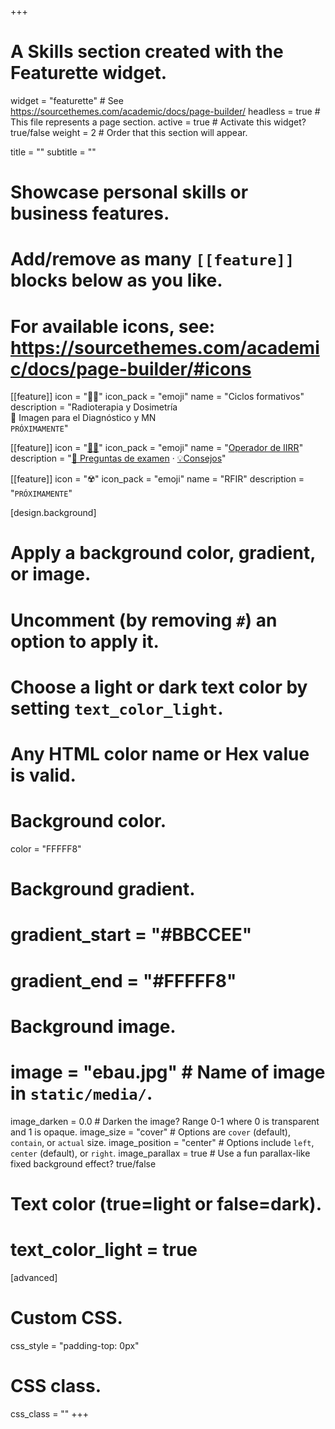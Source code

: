 +++
# A Skills section created with the Featurette widget.
widget = "featurette"  # See https://sourcethemes.com/academic/docs/page-builder/
headless = true  # This file represents a page section.
active = true  # Activate this widget? true/false
weight = 2  # Order that this section will appear.

title = ""
subtitle = ""

# Showcase personal skills or business features.
# 
# Add/remove as many `[[feature]]` blocks below as you like.
# 
# For available icons, see: https://sourcethemes.com/academic/docs/page-builder/#icons

[[feature]]
  icon = "🧑‍🏫"
  icon_pack = "emoji"
  name = "Ciclos formativos"
  description = "Radioterapia y Dosimetría<br>🩻 Imagen para el Diagnóstico y MN<br>`PRÓXIMAMENTE`"
  
[[feature]]
  icon = "[🧑‍🔧](operador-IIRR)"
  icon_pack = "emoji"
  name = "[Operador de IIRR](operador-IIRR)"
  description = "[📝 Preguntas de examen](operador-IIRR/preguntas-examen) · [💡Consejos](operador-IIRR/consejos)"
  
[[feature]]
  icon = "☢️"
  icon_pack = "emoji"
  name = "RFIR"
  description = "`PRÓXIMAMENTE`"
  
  
[design.background]
  # Apply a background color, gradient, or image.
  #   Uncomment (by removing `#`) an option to apply it.
  #   Choose a light or dark text color by setting `text_color_light`.
  #   Any HTML color name or Hex value is valid.
  
  # Background color.
  color = "FFFFF8"
  
  # Background gradient.
  # gradient_start = "#BBCCEE"
  # gradient_end = "#FFFFF8"
  
  # Background image.
  # image = "ebau.jpg"  # Name of image in `static/media/`.
  image_darken = 0.0  # Darken the image? Range 0-1 where 0 is transparent and 1 is opaque.
  image_size = "cover"  #  Options are `cover` (default), `contain`, or `actual` size.
  image_position = "center"  # Options include `left`, `center` (default), or `right`.
  image_parallax = true  # Use a fun parallax-like fixed background effect? true/false

  # Text color (true=light or false=dark).
  # text_color_light = true    

[advanced]
 # Custom CSS. 
 css_style = "padding-top: 0px"
 
 # CSS class.
 css_class = ""
+++